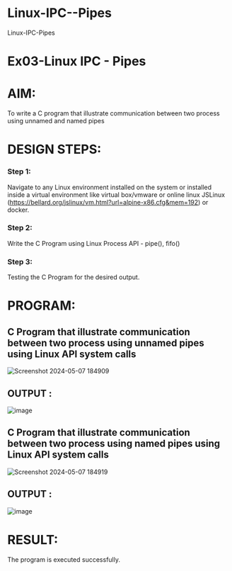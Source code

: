 # Linux-IPC--Pipes
Linux-IPC-Pipes


# Ex03-Linux IPC - Pipes

# AIM:
To write a C program that illustrate communication between two process using unnamed and named pipes

# DESIGN STEPS:

### Step 1:

Navigate to any Linux environment installed on the system or installed inside a virtual environment like virtual box/vmware or online linux JSLinux (https://bellard.org/jslinux/vm.html?url=alpine-x86.cfg&mem=192) or docker.

### Step 2:

Write the C Program using Linux Process API - pipe(), fifo()

### Step 3:

Testing the C Program for the desired output. 

# PROGRAM:
## C Program that illustrate communication between two process using unnamed pipes using Linux API system calls
![Screenshot 2024-05-07 184909](https://github.com/Lakshmi-v-Priya/Linux-IPC-Pipes/assets/151720706/e450e90b-9153-4e5d-a0c0-da02d8b66abb)

## OUTPUT :
![image](https://github.com/Lakshmi-v-Priya/Linux-IPC-Pipes/assets/151720706/c416762f-29f1-415c-9393-666df7f6b675)

## C Program that illustrate communication between two process using named pipes using Linux API system calls
![Screenshot 2024-05-07 184919](https://github.com/Lakshmi-v-Priya/Linux-IPC-Pipes/assets/151720706/66b0611b-1c39-4c2d-bc45-d3418a77b35e)

## OUTPUT :
![image](https://github.com/Lakshmi-v-Priya/Linux-IPC-Pipes/assets/151720706/e1fb2435-648c-4177-97f9-f8cd6e88e0d5)

# RESULT:
The program is executed successfully.
